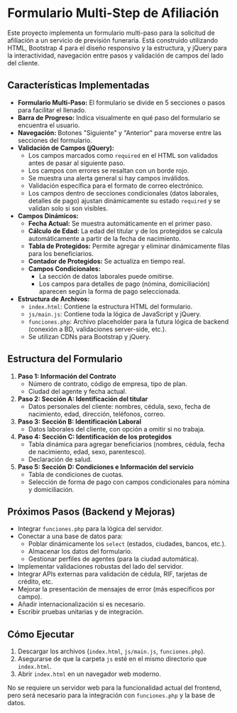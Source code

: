 # Formulario Multi-Step de Afiliación

Este proyecto implementa un formulario multi-paso para la solicitud de afiliación a un servicio de previsión funeraria. Está construido utilizando HTML, Bootstrap 4 para el diseño responsivo y la estructura, y jQuery para la interactividad, navegación entre pasos y validación de campos del lado del cliente.

## Características Implementadas

*   **Formulario Multi-Paso:** El formulario se divide en 5 secciones o pasos para facilitar el llenado.
*   **Barra de Progreso:** Indica visualmente en qué paso del formulario se encuentra el usuario.
*   **Navegación:** Botones "Siguiente" y "Anterior" para moverse entre las secciones del formulario.
*   **Validación de Campos (jQuery):**
    *   Los campos marcados como `required` en el HTML son validados antes de pasar al siguiente paso.
    *   Los campos con errores se resaltan con un borde rojo.
    *   Se muestra una alerta general si hay campos inválidos.
    *   Validación específica para el formato de correo electrónico.
    *   Los campos dentro de secciones condicionales (datos laborales, detalles de pago) ajustan dinámicamente su estado `required` y se validan solo si son visibles.
*   **Campos Dinámicos:**
    *   **Fecha Actual:** Se muestra automáticamente en el primer paso.
    *   **Cálculo de Edad:** La edad del titular y de los protegidos se calcula automáticamente a partir de la fecha de nacimiento.
    *   **Tabla de Protegidos:** Permite agregar y eliminar dinámicamente filas para los beneficiarios.
    *   **Contador de Protegidos:** Se actualiza en tiempo real.
    *   **Campos Condicionales:**
        *   La sección de datos laborales puede omitirse.
        *   Los campos para detalles de pago (nómina, domiciliación) aparecen según la forma de pago seleccionada.
*   **Estructura de Archivos:**
    *   `index.html`: Contiene la estructura HTML del formulario.
    *   `js/main.js`: Contiene toda la lógica de JavaScript y jQuery.
    *   `funciones.php`: Archivo placeholder para la futura lógica de backend (conexión a BD, validaciones server-side, etc.).
    *   Se utilizan CDNs para Bootstrap y jQuery.

## Estructura del Formulario

1.  **Paso 1: Información del Contrato**
    *   Número de contrato, código de empresa, tipo de plan.
    *   Ciudad del agente y fecha actual.
2.  **Paso 2: Sección A: Identificación del titular**
    *   Datos personales del cliente: nombres, cédula, sexo, fecha de nacimiento, edad, dirección, teléfonos, correo.
3.  **Paso 3: Sección B: Identificación Laboral**
    *   Datos laborales del cliente, con opción a omitir si no trabaja.
4.  **Paso 4: Sección C: Identificación de los protegidos**
    *   Tabla dinámica para agregar beneficiarios (nombres, cédula, fecha de nacimiento, edad, sexo, parentesco).
    *   Declaración de salud.
5.  **Paso 5: Sección D: Condiciones e Información del servicio**
    *   Tabla de condiciones de cuotas.
    *   Selección de forma de pago con campos condicionales para nómina y domiciliación.

## Próximos Pasos (Backend y Mejoras)

*   Integrar `funciones.php` para la lógica del servidor.
*   Conectar a una base de datos para:
    *   Poblar dinámicamente los `select` (estados, ciudades, bancos, etc.).
    *   Almacenar los datos del formulario.
    *   Gestionar perfiles de agentes (para la ciudad automática).
*   Implementar validaciones robustas del lado del servidor.
*   Integrar APIs externas para validación de cédula, RIF, tarjetas de crédito, etc.
*   Mejorar la presentación de mensajes de error (más específicos por campo).
*   Añadir internacionalización si es necesario.
*   Escribir pruebas unitarias y de integración.

## Cómo Ejecutar

1.  Descargar los archivos (`index.html`, `js/main.js`, `funciones.php`).
2.  Asegurarse de que la carpeta `js` esté en el mismo directorio que `index.html`.
3.  Abrir `index.html` en un navegador web moderno.

No se requiere un servidor web para la funcionalidad actual del frontend, pero será necesario para la integración con `funciones.php` y la base de datos.
